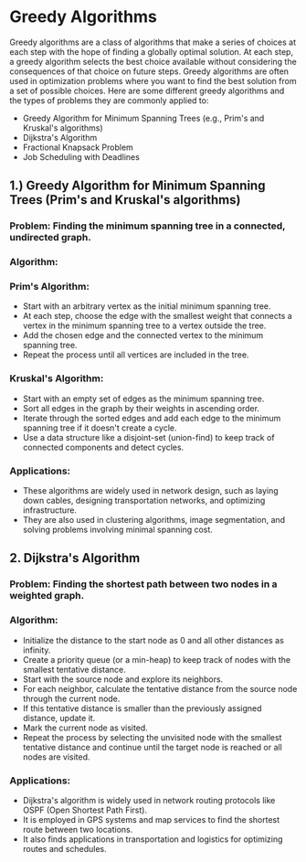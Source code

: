 # Greedy Algorithms
Greedy algorithms are a class of algorithms that make a series of choices at each step with the hope of finding a globally optimal solution. At each step, a greedy algorithm selects the best choice available without considering the consequences of that choice on future steps. Greedy algorithms are often used in optimization problems where you want to find the best solution from a set of possible choices. Here are some different greedy algorithms and the types of problems they are commonly applied to:
- Greedy Algorithm for Minimum Spanning Trees (e.g., Prim's and Kruskal's algorithms)
- Dijkstra's Algorithm
- Fractional Knapsack Problem
- Job Scheduling with Deadlines

## 1.) Greedy Algorithm for Minimum Spanning Trees (Prim's and Kruskal's algorithms)
### Problem: Finding the minimum spanning tree in a connected, undirected graph.

### Algorithm:

  ### Prim's Algorithm:

- Start with an arbitrary vertex as the initial minimum spanning tree.
- At each step, choose the edge with the smallest weight that connects a vertex in the minimum spanning tree to a vertex outside the tree.
- Add the chosen edge and the connected vertex to the minimum spanning tree.
- Repeat the process until all vertices are included in the tree.
  
 ### Kruskal's Algorithm:

- Start with an empty set of edges as the minimum spanning tree.
- Sort all edges in the graph by their weights in ascending order.
- Iterate through the sorted edges and add each edge to the minimum spanning tree if it doesn't create a cycle.
- Use a data structure like a disjoint-set (union-find) to keep track of connected components and detect cycles.
  
### Applications:

- These algorithms are widely used in network design, such as laying down cables, designing transportation networks, and optimizing infrastructure.
- They are also used in clustering algorithms, image segmentation, and solving problems involving minimal spanning cost.

## 2. Dijkstra's Algorithm
### Problem: Finding the shortest path between two nodes in a weighted graph.

### Algorithm:

- Initialize the distance to the start node as 0 and all other distances as infinity.
- Create a priority queue (or a min-heap) to keep track of nodes with the smallest tentative distance.
- Start with the source node and explore its neighbors.
- For each neighbor, calculate the tentative distance from the source node through the current node.
- If this tentative distance is smaller than the previously assigned distance, update it.
- Mark the current node as visited.
- Repeat the process by selecting the unvisited node with the smallest tentative distance and continue until the target node is reached or all nodes are visited.
### Applications:

- Dijkstra's algorithm is widely used in network routing protocols like OSPF (Open Shortest Path First).
- It is employed in GPS systems and map services to find the shortest route between two locations.
- It also finds applications in transportation and logistics for optimizing routes and schedules.

  
